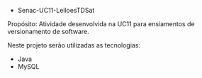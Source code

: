 - Senac-UC11-LeiloesTDSat

Propósito:
Atividade desenvolvida na UC11 para ensiamentos de versionamento de software.

Neste projeto serão utilizadas as tecnologias:
- Java
- MySQL
